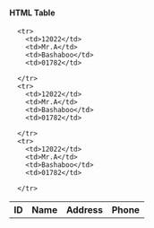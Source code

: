<!DOCTYPE html>
<html>
<head>
<link rel="stylesheet" href="https://cdn.jsdelivr.net/npm/bootstrap@4.6.2/dist/css/bootstrap.min.css" integrity="sha384-xOolHFLEh07PJGoPkLv1IbcEPTNtaed2xpHsD9ESMhqIYd0nLMwNLD69Npy4HI+N" crossorigin="anonymous">
</head>
<body>
<h4>HTML Table</h4>

<table class="table table-striped">
      <tr>
        <th>ID</th> 
        <th>Name</th> 
        <th>Address</th> 
        <th>Phone</th> 
      </tr>

      <tr>
        <td>12022</td>
        <td>Mr.A</td>
        <td>Bashaboo</td>
        <td>01782</td>

      </tr>
      <tr>
        <td>12022</td>
        <td>Mr.A</td>
        <td>Bashaboo</td>
        <td>01782</td>

      </tr>
      <tr>
        <td>12022</td>
        <td>Mr.A</td>
        <td>Bashaboo</td>
        <td>01782</td>

      </tr>
</table>
</table>
</table>
</body>
</html>
